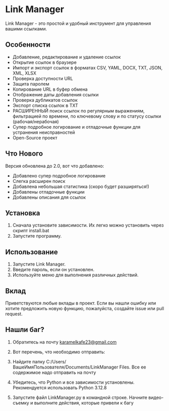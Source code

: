 # Link Manager

Link Manager - это простой и удобный инструмент для управления вашими ссылками.

## Особенности

* Добавление, редактирование и удаление ссылок
* Открытие ссылок в браузере
* Импорт и экспорт ссылок в форматах CSV, YAML, DOCX, TXT, JSON, XML, XLSX
* Проверка доступности URL
* Защита паролем
* Копирование URL в буфер обмена
* Отображение даты добавления ссылки
* Проверка дубликатов ссылок
* Экспорт списка ссылок в TXT
* РАСШИРЕННЫЙ поиск ссылок по регулярным выражениям, фильтрацией по времени, по ключевому слову и по статусу ссылки (рабочая/нерабочая)
* Супер подробное логирование и отладочные функции для устранения неисправностей
* Open-Source проект

## Что Нового


Версия обновлена до 2.0, вот что добавлено:

* Добавлено супер подробное логирование
* Слегка расширен поиск
* Добавлена небольшая статистика (скоро будет разширяться!)
* Добавлены отладочные функции
* Добавлены описания для ссылок



## Установка

1.  Сначала установите зависимости. Их легко можно установить через скрипт install.bat
2.  Запустите программу. 

## Использование

1.  Запустите Link Manager.
2.  Введите пароль, если он установлен.
3.  Используйте меню для выполнения различных действий.

## Вклад

Приветствуются любые вклады в проект. Если вы нашли ошибку или хотите предложить новую функцию, пожалуйста, создайте issue или pull request.


## Нашли баг?

1. Обратитесь на почту karamelkafe23@gmail.com
2. Вот перечень, что необходимо отправить:

1. Найдите папку C:/Users/ВашеИмяПользователя/Documents/LinkManager Files. Все ее содержимое надо отправить на почту
2. Убедитесь, что Python и все зависимости установлены. Рекомендуется использовать Python 3.12.8
3. Запустите файл LinkManager.py в командной строке. Начните видео-съемку и выполните действия, которые привели к багу
